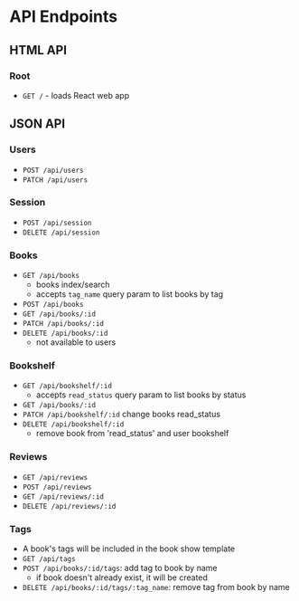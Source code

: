 # API Endpoints

## HTML API

### Root

- `GET /` - loads React web app

## JSON API

### Users

- `POST /api/users`
- `PATCH /api/users`

### Session

- `POST /api/session`
- `DELETE /api/session`

### Books

- `GET /api/books`
  - books index/search
  - accepts `tag_name` query param to list books by tag
- `POST /api/books`
- `GET /api/books/:id`
- `PATCH /api/books/:id`
- `DELETE /api/books/:id`
  - not available to users

### Bookshelf

- `GET /api/bookshelf/:id`
  - accepts `read_status` query param to list books by status
- `GET /api/books/:id`
- `PATCH /api/bookshelf/:id` change books read_status
- `DELETE /api/bookshelf/:id`
  - remove book from 'read_status' and user bookshelf

### Reviews

- `GET /api/reviews`
- `POST /api/reviews`
- `GET /api/reviews/:id`
- `DELETE /api/reviews/:id`

### Tags

- A book's tags will be included in the book show template
- `GET /api/tags`
- `POST /api/books/:id/tags`: add tag to book by name
  - if book doesn't already exist, it will be created
- `DELETE /api/books/:id/tags/:tag_name`: remove tag from book by
  name
